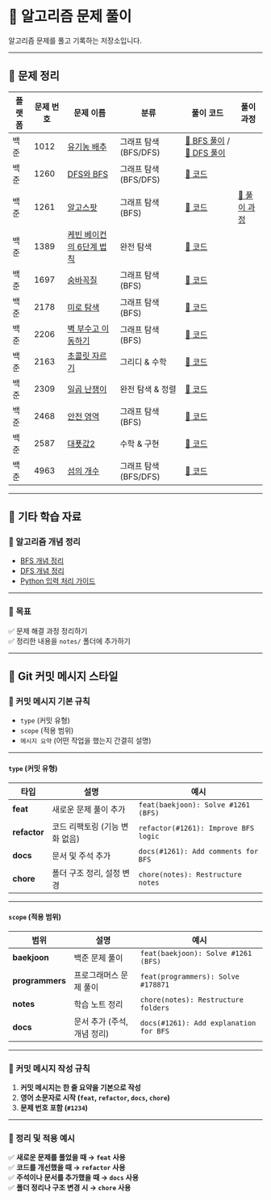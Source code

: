# 📘 알고리즘 문제 풀이

알고리즘 문제를 풀고 기록하는 저장소입니다.  

---

## 🚀 문제 정리
| 플랫폼 | 문제 번호 | 문제 이름 | 분류 | 풀이 코드 | 풀이 과정 |
|--------|---------|----------|------|------------|------------|
| 백준 | 1012 | [유기농 배추](https://www.acmicpc.net/problem/1012) | 그래프 탐색 (BFS/DFS) | [📂 BFS 풀이](problems/baekjoon/1012_bfs.py) / [📂 DFS 풀이](problems/baekjoon/1012_dfs.py) |  |
| 백준 | 1260 | [DFS와 BFS](https://www.acmicpc.net/problem/1260) | 그래프 탐색 (BFS/DFS) | [📂 코드](problems/baekjoon/1260.py) | |
| 백준 | 1261 | [알고스팟](https://www.acmicpc.net/problem/1261) | 그래프 탐색 (BFS) | [📂 코드](problems/baekjoon/1261.py) | [📄 풀이 과정](notes/baekjoon/1261.md) |
| 백준 | 1389 | [케빈 베이컨의 6단계 법칙](https://www.acmicpc.net/problem/1389) | 완전 탐색 | [📂 코드](problems/baekjoon/1389.py) |  |
| 백준 | 1697 | [숨바꼭질](https://www.acmicpc.net/problem/1697) | 그래프 탐색 (BFS) | [📂 코드](problems/baekjoon/1697.py) | |
| 백준 | 2178 | [미로 탐색](https://www.acmicpc.net/problem/2178) | 그래프 탐색 (BFS) | [📂 코드](problems/baekjoon/2178.py) |  |
| 백준 | 2206 | [벽 부수고 이동하기](https://www.acmicpc.net/problem/2206) | 그래프 탐색 (BFS) | [📂 코드](problems/baekjoon/2206.py) |  |
| 백준 | 2163 | [초콜릿 자르기](https://www.acmicpc.net/problem/2163) | 그리디 & 수학 | [📂 코드](problems/baekjoon/2163.py) |  |
| 백준 | 2309 | [일곱 난쟁이](https://www.acmicpc.net/problem/2309) | 완전 탐색 & 정렬 | [📂 코드](problems/baekjoon/2309.cpp) | |
| 백준 | 2468 | [안전 영역](https://www.acmicpc.net/problem/2468) | 그래프 탐색 (BFS) | [📂 코드](problems/baekjoon/2468.py) | |
| 백준 | 2587 | [대푯값2](https://www.acmicpc.net/problem/2587) | 수학 & 구현 | [📂 코드](problems/baekjoon/2587.cpp) | |
| 백준 | 4963 | [섬의 개수](https://www.acmicpc.net/problem/4963) | 그래프 탐색 (BFS/DFS) | [📂 코드](problems/baekjoon/4963.py) | |

---


## 📌 기타 학습 자료
### 📖 알고리즘 개념 정리
- [BFS 개념 정리](notes/algorithms/bfs.md)
- [DFS 개념 정리](notes/algorithms/dfs.md)
- [Python 입력 처리 가이드](notes/coding-guides/python-input-guide.md)

---

### 📆 **목표**
✅ 문제 해결 과정 정리하기  
✅ 정리한 내용을 `notes/` 폴더에 추가하기  

---

## 📮 Git 커밋 메시지 스타일

### 📌 커밋 메시지 기본 규칙
- `type` (커밋 유형)
- `scope` (적용 범위)
- `메시지 요약` (어떤 작업을 했는지 간결히 설명)

---

#### `type` (커밋 유형)
| 타입 | 설명 | 예시 |
|------|----------------------------|---------------------------------|
| **feat** | 새로운 문제 풀이 추가 | `feat(baekjoon): Solve #1261 (BFS)` |
| **refactor** | 코드 리팩토링 (기능 변화 없음) | `refactor(#1261): Improve BFS logic` |
| **docs** | 문서 및 주석 추가 | `docs(#1261): Add comments for BFS` |
| **chore** | 폴더 구조 정리, 설정 변경 | `chore(notes): Restructure notes` |

---

#### `scope` (적용 범위)
| 범위 | 설명 | 예시 |
|------|-----------------|----------------------------------|
| **baekjoon** | 백준 문제 풀이 | `feat(baekjoon): Solve #1261 (BFS)` |
| **programmers** | 프로그래머스 문제 풀이 | `feat(programmers): Solve #178871` |
| **notes** | 학습 노트 정리 | `chore(notes): Restructure folders` |
| **docs** | 문서 추가 (주석, 개념 정리) | `docs(#1261): Add explanation for BFS` |

---

### 📌 커밋 메시지 작성 규칙
1. **커밋 메시지는 한 줄 요약을 기본으로 작성**  
2. **영어 소문자로 시작 (`feat`, `refactor`, `docs`, `chore`)**  
3. **문제 번호 포함 (`#1234`)**  

---

### 📌 정리 및 적용 예시
✅ **새로운 문제를 풀었을 때 → `feat` 사용**  
✅ **코드를 개선했을 때 → `refactor` 사용**  
✅ **주석이나 문서를 추가했을 때 → `docs` 사용**  
✅ **폴더 정리나 구조 변경 시 → `chore` 사용**  